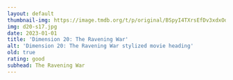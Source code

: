 ```yaml
---
layout: default
thumbnail-img: https://image.tmdb.org/t/p/original/BSpyI4TXrsEfDv3xdxOdIsJSwT.png
img: d20-s17.jpg
date: 2023-01-01
title: 'Dimension 20: The Ravening War'
alt: 'Dimension 20: The Ravening War stylized movie heading'
old: true
rating: good
subhead: The Ravening War
---
```

